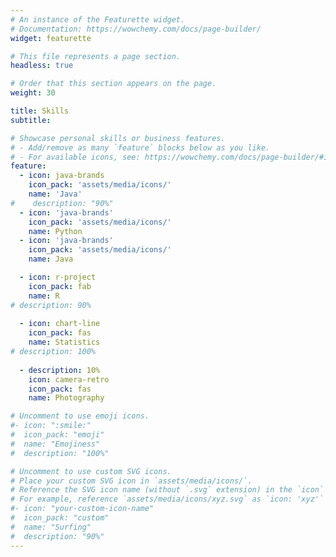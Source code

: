 ```yaml
---
# An instance of the Featurette widget.
# Documentation: https://wowchemy.com/docs/page-builder/
widget: featurette

# This file represents a page section.
headless: true

# Order that this section appears on the page.
weight: 30

title: Skills
subtitle:

# Showcase personal skills or business features.
# - Add/remove as many `feature` blocks below as you like.
# - For available icons, see: https://wowchemy.com/docs/page-builder/#icons
feature:
  - icon: java-brands
    icon_pack: 'assets/media/icons/'
    name: 'Java'
#    description: "90%"
  - icon: 'java-brands'
    icon_pack: 'assets/media/icons/'
    name: Python
  - icon: 'java-brands'
    icon_pack: 'assets/media/icons/'
    name: Java

  - icon: r-project
    icon_pack: fab
    name: R
# description: 90%
    
  - icon: chart-line
    icon_pack: fas
    name: Statistics
# description: 100%
    
  - description: 10%
    icon: camera-retro
    icon_pack: fas
    name: Photography

# Uncomment to use emoji icons.
#- icon: ":smile:"
#  icon_pack: "emoji"
#  name: "Emojiness"
#  description: "100%"

# Uncomment to use custom SVG icons.
# Place your custom SVG icon in `assets/media/icons/`.
# Reference the SVG icon name (without `.svg` extension) in the `icon` field.
# For example, reference `assets/media/icons/xyz.svg` as `icon: 'xyz'`
#- icon: "your-custom-icon-name"
#  icon_pack: "custom"
#  name: "Surfing"
#  description: "90%"
---
```

